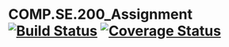 # COMP.SE.200_Assignment [![Build Status](https://travis-ci.com/travis-ci/travis-web.svg?branch=master)](https://travis-ci.com/travis-ci/travis-web) [![Coverage Status](https://coveralls.io/repos/github/Elmeri-H/COMP.SE.200_Assignment/badge.svg?branch=main)](https://coveralls.io/github/Elmeri-H/COMP.SE.200_Assignment?branch=main)
